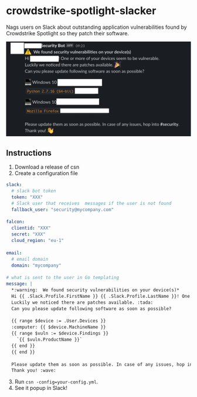 # crowdstrike-spotlight-slacker
Nags users on Slack about outstanding application vulnerabilities found by Crowdstrike Spotlight so they patch their software.

![slack example](.github/readme/screenshot.png)

## Instructions

1. Download a release of csn
2. Create a configuration file

```yaml
slack:
  # slack bot token
  token: "XXX"
  # Slack user that receives  messages if the user is not found
  fallback_user: "security@mycompany.com"

falcon:
  clientid: "XXX"
  secret: "XXX"
  cloud_region: "eu-1"

email:
  # email domain
  domain: "mycompany"

# what is sent to the user in Go templating
message: |
  *:warning:  We found security vulnerabilities on your device(s)*
  Hi {{ .Slack.Profile.FirstName }} {{ .Slack.Profile.LastName }}! One or more of your devices seem to be vulnerable.
  Luckily we noticed there are patches available. :tada:
  Can you please update following software as soon as possible?

  {{ range $device := .User.Devices }}
  :computer: {{ $device.MachineName }}
  {{ range $vuln := $device.Findings }}
    `{{ $vuln.ProductName }}`
  {{ end }}
  {{ end }}

  Please update them as soon as possible. In case of any issues, hop into *#security*.
  Thank you! :wave:
```
3. Run `csn -config=your-config.yml`.
4. See it popup in Slack!
